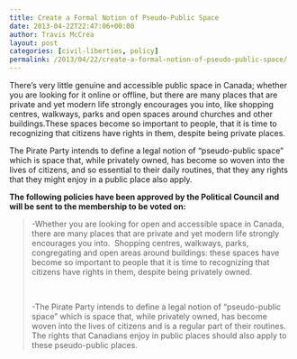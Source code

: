 ```yaml
---
title: Create a Formal Notion of Pseudo-Public Space
date: 2013-04-22T22:47:06+00:00
author: Travis McCrea
layout: post
categories: [civil-liberties, policy]
permalink: /2013/04/22/create-a-formal-notion-of-pseudo-public-space/
---
```

There&#8217;s very little genuine and accessible public space in Canada; whether you are looking for it online or offline, but there are many places that are private and yet modern life strongly encourages you into, like shopping centres, walkways, parks and open spaces around churches and other buildings.These spaces become so important to people, that it is time to recognizing that citizens have rights in them, despite being private places.

The Pirate Party intends to define a legal notion of &#8220;pseudo-public space&#8221; which is space that, while privately owned, has become so woven into the lives of citizens, and so essential to their daily routines, that they any rights that they might enjoy in a public place also apply.

**The following policies have been approved by the Political Council and will be sent to the membership to be voted on:**

> -Whether you are looking for open and accessible space in Canada, there are many places that are private and yet modern life strongly encourages you into.  Shopping centres, walkways, parks, congregating and open areas around buildings: these spaces have become so important to people that it is time to recognizing that citizens have rights in them, despite being privately owned.
> 
> &nbsp;
> 
> -The Pirate Party intends to define a legal notion of “pseudo-public space” which is space that, while privately owned, has become woven into the lives of citizens and is a regular part of their routines.  The rights that Canadians enjoy in public places should also apply to these pseudo-public places.